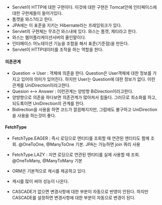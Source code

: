 - Servlet이 HTTP에 대한 구현이다. 이것에 대한 구현은 Tomcat안에 인터페이스에 대한 구현체들이 들어가있다.
- 톰캣을 와스?라고 한다. 
- JPA에는 이 표준을 지키는 Hibernate라는 프레임워크가 있다.
- Servlet의 구현체는 무조건 와스내에 있다. 와스는 톰캣, 제티라고 한다.
- 와스는 웹어플리케이션서버의 줄인말이다.
- 인터페이스 어노테이션 기능을 조합을 해서 표준(기준점)을 만든다.
- Servlet이 HTTP데이터를 조작을 하는 역할을 한다.


#### 의존관계

- Question -> User : 객체에 의존을 한다. Question은 User객체에 대한 정보를 가지고 있어야 의미가 있어진다. 하지만 User는 Question에 대한 정보가 없다. 이런관계를 UniDirection이라고한다.
- Quesion <--> Answer : 이런관계는 양방향 BiDirection이라고한다.
- 양뱡향으로 의존을 하다보면 의존관계가 많아져서 힘들다. 그러므로 최소화를 하고, 되도록이면 UniDirection의 관계를 한다.
- Bidirection을 사용을 하면 코드가 깔끔해지지만, 그럼에도 불구하고 UniDirection을 사용을 하는것이 좋다.


#### FetchType
- FetchType.EAGER : 즉시 로딩으로 엔티티를 조회할 때 연관된 엔티티도 함께 조회. @OneToOne, @ManyToOne 기본. JPA는 가능하면 join 쿼리 사용
- FetchType.LAZY : 지연 로딩으로 연관된 엔티티를 실제 사용할 때 조회. @OneToMany, @ManyToMany 기본


- ORM은 기본적으로 캐시를 제공하고 있다.
- 캐시를 많이 써야 성능이 나온다. 
- CASCADE가 없으면 변경사항에 대한 부분이 자동으로 반영이 안된다. 하지만 CASCADE를 설정하면 변경사항에 대한 부분이 자동으로 변경이 된다.

